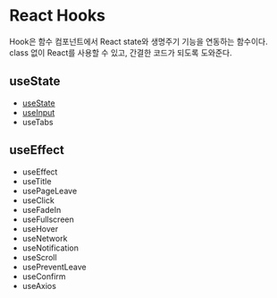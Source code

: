 # React Hooks

Hook은 함수 컴포넌트에서 React state와 생명주기 기능을 연동하는 함수이다.  
class 없이 React를 사용할 수 있고, 간결한 코드가 되도록 도와준다.

## useState

- [useState](./Hooks/useState.md)
- [useInput](./Hooks/useInput.md)
- useTabs

## useEffect

- useEffect
- useTitle
- usePageLeave
- useClick
- useFadeIn
- useFullscreen
- useHover
- useNetwork
- useNotification
- useScroll
- usePreventLeave
- useConfirm
- useAxios
